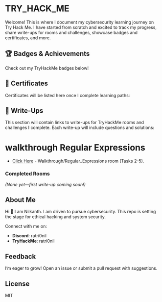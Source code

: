 # TRY_HACK_ME

Welcome! This is where I document my cybersecurity learning journey on Try Hack Me. I have started from scratch and excited to track my progress, share write-ups for rooms and challenges, showcase badges 
and certificates, and more.


## 🏆 Badges & Achievements
Check out my TryHackMe badges below! 

## 📜 Certificates
Certificates will be listed here once I complete learning paths:

## 📝 Write-Ups
This section will contain links to write-ups for TryHackMe rooms and challenges I complete. Each write-up will include questions and solutions:

# walkthrough Regular Expressions
- [Click Here](https://github.com/ratri0git/TRY_HACK_ME/blob/main/Pre_Security/Linux/Learn_Regular_Expression.md) - Walkthrough/Regular_Expressions room (Tasks 2-5).

### Completed Rooms
*(None yet—first write-up coming soon!)*

## About Me
Hi 👋 I am Nilkanth.
I am driven to pursue cybersecurity. This repo is setting the stage for ethical hacking and system security.

Connect with me on:
- **Discord**: ratri0nil
- **TryHackMe**: ratri0nil

## Feedback
I’m eager to grow! Open an issue or submit a pull request with suggestions.

## License
MIT
